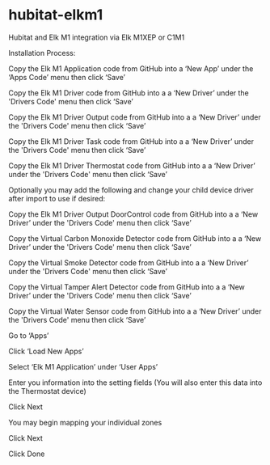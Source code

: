 # hubitat-elkm1
Hubitat and Elk M1 integration via Elk M1XEP or C1M1

Installation Process:

Copy the Elk M1 Application code from GitHub into a ‘New App’ under the ‘Apps Code’ menu then click ‘Save’

Copy the Elk M1 Driver code from GitHub into a a ‘New Driver’ under the 'Drivers Code' menu then click ‘Save’

Copy the Elk M1 Driver Output code from GitHub into a a ‘New Driver’ under the 'Drivers Code' menu then click ‘Save’

Copy the Elk M1 Driver Task code from GitHub into a a ‘New Driver’ under the 'Drivers Code' menu then click ‘Save’

Copy the Elk M1 Driver Thermostat code from GitHub into a a ‘New Driver’ under the 'Drivers Code' menu then click ‘Save’

Optionally you may add the following and change your child device driver after import to use if desired:

Copy the Elk M1 Driver Output DoorControl code from GitHub into a a ‘New Driver’ under the 'Drivers Code' menu then click ‘Save’

Copy the Virtual Carbon Monoxide Detector code from GitHub into a a ‘New Driver’ under the 'Drivers Code' menu then click ‘Save’

Copy the Virtual Smoke Detector code from GitHub into a a ‘New Driver’ under the 'Drivers Code' menu then click ‘Save’

Copy the Virtual Tamper Alert Detector code from GitHub into a a ‘New Driver’ under the 'Drivers Code' menu then click ‘Save’

Copy the Virtual Water Sensor code from GitHub into a a ‘New Driver’ under the 'Drivers Code' menu then click ‘Save’

Go to ‘Apps’

Click ‘Load New Apps’

Select ‘Elk M1 Application’ under ‘User Apps’

Enter you information into the setting fields (You will also enter this data into the Thermostat device)

Click Next

You may begin mapping your individual zones

Click Next

Click Done

